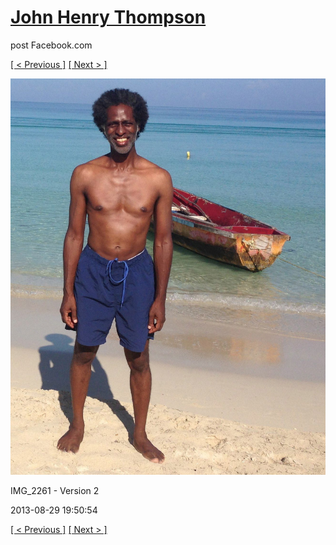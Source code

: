 # [John Henry Thompson](../README.md)
post Facebook.com

[[ < Previous ]](2013-08-29-1.md) [[ Next > ]](2013-08-29-3.md)

[![](../media/2013-08-29/Jamaica-2013-IMG_2261-Version-2.jpg)](../README.md)

IMG_2261 - Version 2

2013-08-29 19:50:54

[[ < Previous ]](2013-08-29-1.md) [[ Next > ]](2013-08-29-3.md)
